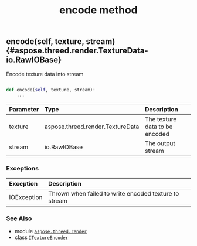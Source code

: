 ﻿---
title: encode method
second_title: Aspose.3D for Python via .NET API References
description: 
type: docs
weight: 20
url: /python-net/aspose.threed.render/itextureencoder/encode/
is_root: false
---

## encode(self, texture, stream) {#aspose.threed.render.TextureData-io.RawIOBase}

Encode texture data into stream



```python

def encode(self, texture, stream):
    ...
```


| Parameter | Type | Description |
| :- | :- | :- |
| texture | aspose.threed.render.TextureData | The texture data to be encoded |
| stream | io.RawIOBase | The output stream |
### Exceptions
| Exception | Description |
| :- | :- |
| IOException | Thrown when failed to write encoded texture to stream |





### See Also
* module [`aspose.threed.render`](../../)
* class [`ITextureEncoder`](/3d/python-net/aspose.threed.render/itextureencoder)
